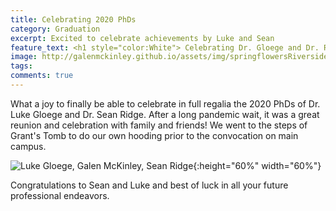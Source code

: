 ```yaml
---
title: Celebrating 2020 PhDs
category: Graduation
excerpt: Excited to celebrate achievements by Luke and Sean
feature_text: <h1 style="color:White"> Celebrating Dr. Gloege and Dr. Ridge </h1>
image: http://galenmckinley.github.io/assets/img/springflowersRiversidepark2020.jpg
tags: 
comments: true
---
```


What a joy to finally be able to celebrate in full regalia the 2020 PhDs of Dr. Luke Gloege and Dr. Sean Ridge. After a long pandemic wait, it was a great reunion and celebration with family and friends! We went to the steps of Grant's Tomb to do our own hooding prior to the convocation on main campus. 

![Luke Gloege, Galen McKinley, Sean Ridge]({{site.baseurl}}/assets/img/Luke_Sean_Galen_15May2022.jpg){:height="60%" width="60%"} 

Congratulations to Sean and Luke and best of luck in all your future professional endeavors. 
